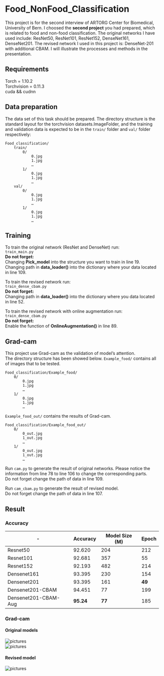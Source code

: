 # Food_NonFood_Classification
This project is for the second interview of ARTORG Center for Biomedical, University of Bern. 
I choosed the **second project** you had prepared, which is related to food and non-food classification.
The original networks I have used include: ResNet50, ResNet101, ResNet152, DenseNet161, DenseNet201.
The revised network I used in this project is: DenseNet-201 with additional CBAM.
I will illustrate the processes and methods in the presentation.

## Requirements
Torch = 1.10.2 <br>
Torchvision = 0.11.3 <br>
cuda && cudnn <br>

## Data preparation
The data set of this task should be prepared. The directory structure is the standard layout for the torchvision datasets.ImageFolder, and the training and validation data is expected to be in the ```train/``` folder and ```val/``` folder respectively:  <br>
```
Food_classification/
    train/
        0/
            0.jpg
            1.jpg
            …
        1/
            0.jpg
            1.jpg
            …
    val/
        0/
            0.jpg
            1.jpg
            …
        1/
            0.jpg
            1.jpg
            …

```

## Training
To train the original network (ResNet and DenseNet) run: <br>
``` train_main.py ``` <br>
**Do not forget:** <br>
Changing **Pick_model** into the structure you want to train in line 19.<br>
Changing path in **data_loader()** into the dictionary where your data located in line 109.<br>

To train the revised network run: <br>
``` train_dense_cbam.py ```<br>
**Do not forget:** <br>
Changing path in **data_loader()** into the dictionary where you data located in line 52.

To train the revised network with online augmentation run:<br>
``` train_dense_cbam.py ``` <br>
**Do not forget:** <br>
Enable the function of **OnlineAugmentation()** in line 89.

## Grad-cam
This project use Grad-cam as the validation of model’s attention.<br>
The directory structure has been showed below. ```Example_food/``` contains all of images that to be tested.
```
Food_classification/Example_food/
    0/
        0.jpg
        1.jpg
        …
    1/
        0.jpg
        1.jpg
        …
```
```Example_food_out/``` contains the results of Grad-cam.
```
Food_classification/Example_food_out/
    0/
        0_out.jpg
        1_out.jpg
        …
    1/
        0_out.jpg
        1_out.jpg
        …
```
Run ```cam.py``` to generate the result of original networks. Please notice the information from line 78 to line 106 to change the corresponding parts.<br>
Do not forget change the path of data in line 109.

Run ```cam_cbam.py``` to generate the result of revised model.<br>
Do not forget change the path of data in line 107.


## Result
### Accuracy

| - | Accuracy  | Model Size (M) |  Epoch  |
| --- | --- | --- | --- |
| Resnet50 | 92.620 | 204 | 212 | 
| Resnet101 | 92.681 | 357 | 55 | 
| Resnet152 | 92.193 | 482 | 214 | 
| Densenet161 | 93.395 | 230 | 154 | 
| Densenet201 | 93.395 | 161 | **49** | 
| Densenet201-CBAM | 94.451 | 77 | 199 | 
| Densenet201-CBAM-Aug | **95.24** | **77** | 185 |

### Grad-cam

#### Original models

![pictures](https://github.com/SunJJ1996/Food_NonFood_Classification/tree/main/pictures/origin_food.PNG) <br>
![pictures](https://github.com/SunJJ1996/Food_NonFood_Classification/tree/main/pictures/origin_nonfood.PNG) <br>

#### Revised model

![pictures](https://github.com/SunJJ1996/Food_NonFood_Classification/tree/main/pictures/revised.PNG) <br>
